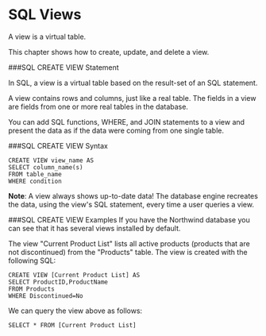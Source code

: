 # SQL Views

A view is a virtual table.

This chapter shows how to create, update, and delete a view.

###SQL CREATE VIEW Statement

In SQL, a view is a virtual table based on the result-set of an SQL statement.

A view contains rows and columns, just like a real table. The fields in a view are fields from one or more real tables in the database.

You can add SQL functions, WHERE, and JOIN statements to a view and present the data as if the data were coming from one single table.

###SQL CREATE VIEW Syntax
```
CREATE VIEW view_name AS
SELECT column_name(s)
FROM table_name
WHERE condition
```

**Note**: A view always shows up-to-date data! The database engine recreates the data, using the view's SQL statement, every time a user queries a view.

###SQL CREATE VIEW Examples
If you have the Northwind database you can see that it has several views installed by default.

The view "Current Product List" lists all active products (products that are not discontinued) from the "Products" table. The view is created with the following SQL:
```
CREATE VIEW [Current Product List] AS
SELECT ProductID,ProductName
FROM Products
WHERE Discontinued=No
```

We can query the view above as follows:
```
SELECT * FROM [Current Product List]
```